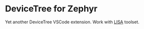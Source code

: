 DeviceTree for Zephyr
==========

Yet another DeviceTree VSCode extension. Work with [LISA](https://github.com/LISTENAI/lisa) toolset.
